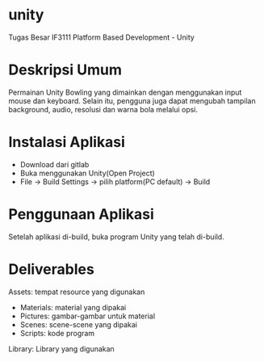 # unity

Tugas Besar IF3111 Platform Based Development - Unity


# Deskripsi Umum

Permainan Unity Bowling yang dimainkan dengan menggunakan input mouse dan keyboard. Selain itu, pengguna juga dapat mengubah tampilan background, audio, resolusi dan warna bola melalui opsi.

# Instalasi Aplikasi

- Download dari gitlab
- Buka menggunakan Unity(Open Project)
- File -> Build Settings -> pilih platform(PC default) -> Build
 

# Penggunaan Aplikasi

Setelah aplikasi di-build, buka program Unity yang telah di-build.

# Deliverables

Assets: tempat resource yang digunakan

- Materials: material yang dipakai
- Pictures: gambar-gambar untuk material
- Scenes: scene-scene yang dipakai
- Scripts: kode program


Library: Library yang digunakan